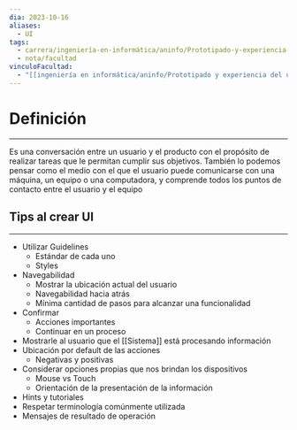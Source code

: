 ```yaml
---
dia: 2023-10-16
aliases:
  - UI
tags:
  - carrera/ingeniería-en-informática/aninfo/Prototipado-y-experiencia-del-usuario
  - nota/facultad
vinculoFacultad:
  - "[[ingeniería en informática/aninfo/Prototipado y experiencia del usuario/Resumen.md]]"
---
```

# Definición
---
Es una conversación entre un usuario y el producto con el propósito de realizar tareas que le permitan cumplir sus objetivos. También lo podemos pensar como el medio con el que el usuario puede comunicarse con una máquina, un equipo o una computadora, y comprende todos los puntos de contacto entre el usuario y el equipo

## Tips al crear UI
---
* Utilizar Guidelines
	* Estándar de cada uno
	* Styles
* Navegabilidad
	* Mostrar la ubicación actual del usuario
	* Navegabilidad hacia atrás
	* Mínima cantidad de pasos para alcanzar una funcionalidad
* Confirmar
	* Acciones importantes
	* Continuar en un proceso
* Mostrarle al usuario que el [[Sistema]] está procesando información
* Ubicación por default de las acciones
	* Negativas y positivas
* Considerar opciones propias que nos brindan los dispositivos
	* Mouse vs Touch
	* Orientación de la presentación de la información
* Hints y tutoriales
* Respetar terminología comúnmente utilizada
* Mensajes de resultado de operación